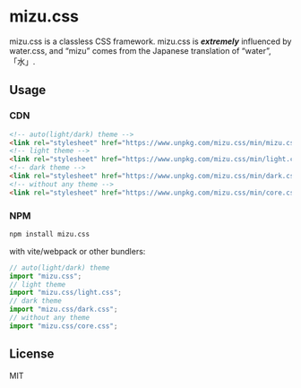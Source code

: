 # mizu.css

mizu.css is a classless CSS framework. mizu.css is
**_extremely_** influenced by water.css, and “mizu”
comes from the Japanese translation of “water”, 「水」.

## Usage

### CDN

```html
<!-- auto(light/dark) theme -->
<link rel="stylesheet" href="https://www.unpkg.com/mizu.css/min/mizu.css" />
<!-- light theme -->
<link rel="stylesheet" href="https://www.unpkg.com/mizu.css/min/light.css" />
<!-- dark theme -->
<link rel="stylesheet" href="https://www.unpkg.com/mizu.css/min/dark.css" />
<!-- without any theme -->
<link rel="stylesheet" href="https://www.unpkg.com/mizu.css/min/core.css" />
```

### NPM

```sh
npm install mizu.css
```

with vite/webpack or other bundlers:

```js
// auto(light/dark) theme
import "mizu.css";
// light theme
import "mizu.css/light.css";
// dark theme
import "mizu.css/dark.css";
// without any theme
import "mizu.css/core.css";
```

## License

MIT
